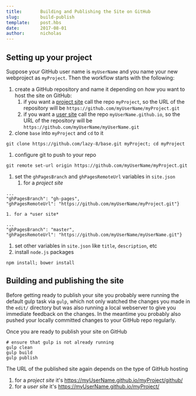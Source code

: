 ```yaml
---
title:       Building and Publishing the Site on GitHub
slug:        build-publish
template:    post.hbs
date:        2017-08-01
author:      nicholas
---
```


## Setting up your project

Suppose your GitHub user name is `myUserName` and you name your new webproject as `myProject`.  Then the workflow starts with the following:

1. create a GitHub repository and name it depending on *how* you want to host the site on GitHub:
    1. if you want a [project site](https://help.github.com/articles/user-organization-and-project-pages/#project-pages) call the repo `myProject`, so the URL of the repository will be `https://github.com/myUserName/myProject.git`
    1. if you want a [user site](https://help.github.com/articles/user-organization-and-project-pages/#user--organization-pages) call the repo `myUserName.github.io`, so the URL of the repository will be `https://github.com/myUserName/myUserName.git`
1. clone `base` into `myProject` and `cd` to it
```
git clone https://github.com/lazy-8/base.git myProject; cd myProject
```
1. configure git to push to your repo
```
git remote set-url origin https://github.com/myUserName/myProject.git
```
1. set the `ghPagesBranch` and `ghPagesRemoteUrl` variables in `site.json`
    1. for a *project site*
```
...
"ghPagesBranch": "gh-pages",
"ghPagesRemoteUrl": "https://github.com/myUserName/myProject.git"}
```
    1. for a *user site*
```
...
"ghPagesBranch": "master",
"ghPagesRemoteUrl": "https://github.com/myUserName/myUserName.git"}
```
1. set other variables in `site.json` like `title`, `description`, etc
1. install `node.js` packages
```
npm install; bower install
```

## Building and publishing the site

Before getting ready to publish your site you probably were running the default gulp task via `gulp`, which not only watched the changes you made in the `edit/` directory but was also running a local webserver to give you immediate feedback on the changes.  In the meantime you probably also pushed your locally committed changes to your GitHub repo regularly.

Once you are ready to publish your site on GitHub
```
# ensure that gulp is not already running
gulp clean
gulp build
gulp publish
```

The URL of the published site again depends on the type of GitHub hosting
1. for a *project site* it's https://myUserName.github.io/myProject/github/
1. for a *user site* it's https://myUserName.github.io/myProject/
